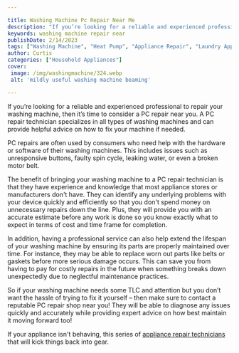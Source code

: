 ```yaml
---

title: Washing Machine Pc Repair Near Me
description: "If you’re looking for a reliable and experienced professional to repair your washing machine, then it’s time to consider a PC repa...find out now"
keywords: washing machine repair near
publishDate: 2/14/2023
tags: ["Washing Machine", "Heat Pump", "Appliance Repair", "Laundry Appliances", "Buy Appliance", "Clean Appliance"]
author: Curtis
categories: ["Household Appliances"]
cover: 
 image: /img/washingmachine/324.webp
 alt: 'mildly useful washing machine beaming'

---
```


If you’re looking for a reliable and experienced professional to repair your washing machine, then it’s time to consider a PC repair near you. A PC repair technician specializes in all types of washing machines and can provide helpful advice on how to fix your machine if needed. 

PC repairs are often used by consumers who need help with the hardware or software of their washing machines. This includes issues such as unresponsive buttons, faulty spin cycle, leaking water, or even a broken motor belt. 

The benefit of bringing your washing machine to a PC repair technician is that they have experience and knowledge that most appliance stores or manufacturers don't have. They can identify any underlying problems with your device quickly and efficiently so that you don't spend money on unnecessary repairs down the line. Plus, they will provide you with an accurate estimate before any work is done so you know exactly what to expect in terms of cost and time frame for completion. 

In addition, having a professional service can also help extend the lifespan of your washing machine by ensuring its parts are properly maintained over time. For instance, they may be able to replace worn out parts like belts or gaskets before more serious damage occurs. This can save you from having to pay for costly repairs in the future when something breaks down unexpectedly due to neglectful maintenance practices. 

So if your washing machine needs some TLC and attention but you don’t want the hassle of trying to fix it yourself – then make sure to contact a reputable PC repair shop near you! They will be able to diagnose any issues quickly and accurately while providing expert advice on how best maintain it moving forward too!

If your appliance isn't behaving, this series of <a href="/pages/appliance-repair-technicians/">appliance repair technicians</a> that will kick things back into gear.